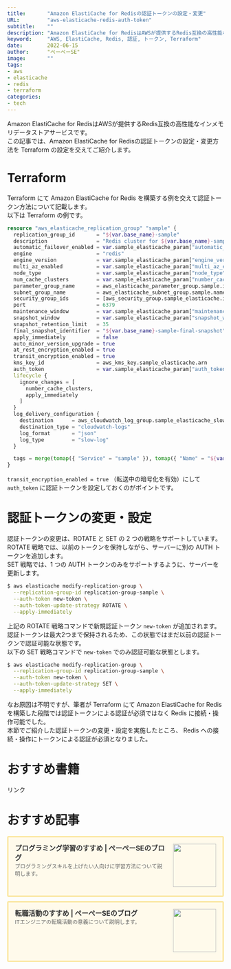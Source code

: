 ```yaml
---
title:       "Amazon ElastiCache for Redisの認証トークンの設定・変更"
URL:         "aws-elasticache-redis-auth-token"
subtitle:    ""
description: "Amazon ElastiCache for RedisはAWSが提供するRedis互換の高性能なインメモリデータストアサービスです。この記事では、Amazon ElastiCache for Redisの認証トークンの設定・変更方法を Terraform の設定を交えてご紹介します。"
keyword:     "AWS, ElastiCache, Redis, 認証, トークン, Terraform"
date:        2022-06-15
author:      "ぺーぺーSE"
image:       ""
tags:
- aws
- elasticache
- redis
- terraform
categories:
- tech
---
```


Amazon ElastiCache for RedisはAWSが提供するRedis互換の高性能なインメモリデータストアサービスです。  
この記事では、Amazon ElastiCache for Redisの認証トークンの設定・変更方法を Terraform の設定を交えてご紹介します。

<!--more-->

# Terraform

Terraform にて Amazon ElastiCache for Redis を構築する例を交えて認証トークン方法について記載します。  
以下は Terraform の例です。

```terraform
resource "aws_elasticache_replication_group" "sample" {
  replication_group_id       = "${var.base_name}-sample"
  description                = "Redis cluster for ${var.base_name}-sample."
  automatic_failover_enabled = var.sample_elasticache_param["automatic_failover_enabled"]
  engine                     = "redis"
  engine_version             = var.sample_elasticache_param["engine_version"]
  multi_az_enabled           = var.sample_elasticache_param["multi_az_enabled"]
  node_type                  = var.sample_elasticache_param["node_type"]
  num_cache_clusters         = var.sample_elasticache_param["number_cache_clusters"]
  parameter_group_name       = aws_elasticache_parameter_group.sample.id
  subnet_group_name          = aws_elasticache_subnet_group.sample.name
  security_group_ids         = [aws_security_group.sample_elasticache.id]
  port                       = 6379
  maintenance_window         = var.sample_elasticache_param["maintenance_window"]
  snapshot_window            = var.sample_elasticache_param["snapshot_window"]
  snapshot_retention_limit   = 35
  final_snapshot_identifier  = "${var.base_name}-sample-final-snapshot"
  apply_immediately          = false
  auto_minor_version_upgrade = true
  at_rest_encryption_enabled = true
  transit_encryption_enabled = true
  kms_key_id                 = aws_kms_key.sample_elasticache.arn
  auth_token                 = var.sample_elasticache_param["auth_token"]
  lifecycle {
    ignore_changes = [
      number_cache_clusters,
      apply_immediately
    ]
  }
  log_delivery_configuration {
    destination      = aws_cloudwatch_log_group.sample_elasticache_slowlog.name
    destination_type = "cloudwatch-logs"
    log_format       = "json"
    log_type         = "slow-log"
  }

  tags = merge(tomap({ "Service" = "sample" }), tomap({ "Name" = "${var.base_name}-sample" }))
}
```

`transit_encryption_enabled = true` （転送中の暗号化を有効）にして `auth_token` に認証トークンを設定しておくのがポイントです。

# 認証トークンの変更・設定

認証トークンの変更は、ROTATE と SET の 2 つの戦略をサポートしています。  
ROTATE 戦略では、以前のトークンを保持しながら、サーバーに別の AUTH トークンを追加します。  
SET 戦略では、1 つの AUTH トークンのみをサポートするように、サーバーを更新します。

```bash
$ aws elasticache modify-replication-group \
  --replication-group-id replication-group-sample \
  --auth-token new-token \
  --auth-token-update-strategy ROTATE \
  --apply-immediately
```

上記の ROTATE 戦略コマンドで新規認証トークン `new-token` が追加されます。  
認証トークンは最大2つまで保持されるため、この状態ではまだ以前の認証トークンで認証可能な状態です。  
以下の SET 戦略コマンドで `new-token` でのみ認証可能な状態とします。

```bash
$ aws elasticache modify-replication-group \
  --replication-group-id replication-group-sample \
  --auth-token new-token \
  --auth-token-update-strategy SET \
  --apply-immediately
```

なお原因は不明ですが、筆者が Terraform にて Amazon ElastiCache for Redis を構築した段階では認証トークンによる認証が必須ではなく Redis に接続・操作可能でした。  
本節でご紹介した認証トークンの変更・設定を実施したところ、 Redis への接続・操作にトークンによる認証が必須となりました。

# おすすめ書籍

<!-- ad link - amazon/rakuten books - terraform aws -->
<!-- START MoshimoAffiliateEasyLink -->
<script type="text/javascript">
(function(b,c,f,g,a,d,e){b.MoshimoAffiliateObject=a;
b[a]=b[a]||function(){arguments.currentScript=c.currentScript
||c.scripts[c.scripts.length-2];(b[a].q=b[a].q||[]).push(arguments)};
c.getElementById(a)||(d=c.createElement(f),d.src=g,
d.id=a,e=c.getElementsByTagName("body")[0],e.appendChild(d))})
(window,document,"script","//dn.msmstatic.com/site/cardlink/bundle.js?20220329","msmaflink");
msmaflink({"n":"【POD】実践Terraform　AWSにおけるシステム設計とベストプラクティス AWSにおけるシステム設計とベストプラクティス （技術の泉シリーズ（NextPublishing）） [ 野村 友規 ]","b":"","t":"","d":"https:\/\/thumbnail.image.rakuten.co.jp","c_p":"","p":["\/@0_mall\/book\/cabinet\/8136\/9784844378136.jpg"],"u":{"u":"https:\/\/item.rakuten.co.jp\/book\/16058180\/","t":"rakuten","r_v":""},"v":"2.1","b_l":[{"u_bc":"#fc9823","u_tx":"Amazonで見る","u_url":"https:\/\/amzn.to\/37mOivB","s_n":"custom_3","u_so":0,"a_id":0,"p_id":0,"pc_id":0,"pl_id":0,"id":3},{"u_bc":"#bf0000","u_tx":"楽天ブックスで見る","u_url":"https:\/\/a.r10.to\/hawlg8","s_n":"custom_4","u_so":1,"a_id":0,"p_id":0,"pc_id":0,"pl_id":0,"id":4},{"id":1,"u_tx":"楽天市場で見る","u_bc":"#f76956","u_url":"https:\/\/item.rakuten.co.jp\/book\/16058180\/","a_id":3351919,"p_id":54,"pl_id":27059,"pc_id":54,"s_n":"rakuten","u_so":2}],"eid":"kSp0Z","s":"s"});
</script>
<div id="msmaflink-kSp0Z">リンク</div>
<!-- MoshimoAffiliateEasyLink END -->

# おすすめ記事

<!-- プログラミング学習のすすめ -->
<div class="blogcardfu" style="width:auto;max-width:9999px;border:3px solid #FBE599;border-radius:3px;margin:10px 0;padding:15px;line-height:1.4;text-align:left;background:#FFFAEB;"><a href="https://blog.pepese.com/article-programing-learning" target="_blank" style="display:block;text-decoration:none;"><span class="blogcardfu-image" style="float:right;width:100px;padding:0 0 0 10px;margin:0 0 5px 5px;"><img src="https://images.weserv.nl/?w=100&url=ssl:blog.pepese.com/img/yaruwo.gif" width="100" style="width:100%;height:auto;max-height:100px;min-width:0;border:0 none;margin:0;"></span><br style="display:none"><span class="blogcardfu-title" style="font-size:112.5%;font-weight:700;color:#333333;margin:0 0 5px 0;">プログラミング学習のすすめ | ぺーぺーSEのブログ</span><br><span class="blogcardfu-content" style="font-size:87.5%;font-weight:400;color:#666666;">プログラミングスキルを上げたい人向けに学習方法について説明します。</span><br><span style="clear:both;display:block;overflow:hidden;height:0;">&nbsp;</span></a></div>

<!-- 転職活動のすすめ -->
<div class="blogcardfu" style="width:auto;max-width:9999px;border:3px solid #FBE599;border-radius:3px;margin:10px 0;padding:15px;line-height:1.4;text-align:left;background:#FFFAEB;"><a href="https://blog.pepese.com/article-job-changing" target="_blank" style="display:block;text-decoration:none;"><span class="blogcardfu-image" style="float:right;width:100px;padding:0 0 0 10px;margin:0 0 5px 5px;"><img src="https://images.weserv.nl/?w=100&url=ssl:blog.pepese.com/img/yaruwo.gif" width="100" style="width:100%;height:auto;max-height:100px;min-width:0;border:0 none;margin:0;"></span><br style="display:none"><span class="blogcardfu-title" style="font-size:112.5%;font-weight:700;color:#333333;margin:0 0 5px 0;">転職活動のすすめ | ぺーぺーSEのブログ</span><br><span class="blogcardfu-content" style="font-size:87.5%;font-weight:400;color:#666666;">ITエンジニアの転職活動の意義について説明します。</span><br><span style="clear:both;display:block;overflow:hidden;height:0;">&nbsp;</span></a></div>